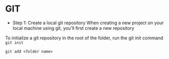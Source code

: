# GIT
* Step 1: 
Create a local git repository 
When creating a new project on your local machine using git, you'll first create a new repository


To initialize a git repository in the root of the folder, run the git init command
```git init```

```git add <folder name>```
